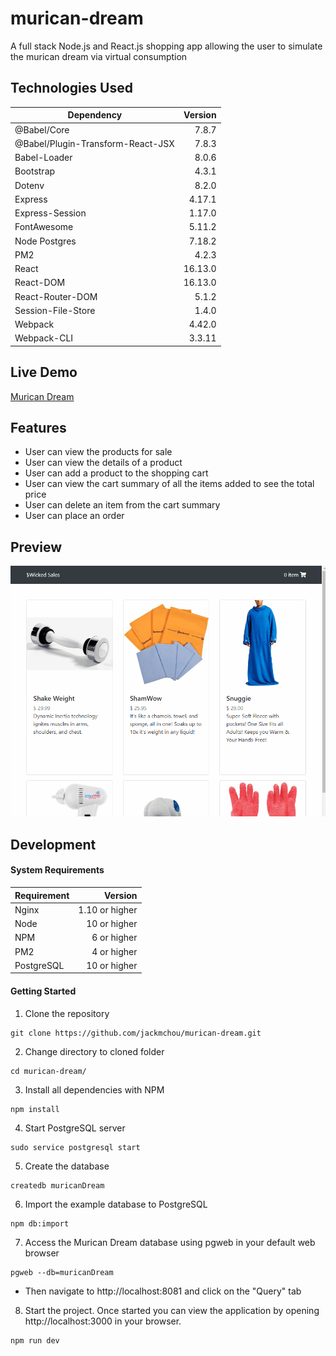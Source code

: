 # murican-dream
A full stack Node.js and React.js shopping app allowing the user to simulate the murican dream via virtual consumption
## Technologies Used
|             Dependency             |   Version   |
|------------------------------------|------------:|
| @Babel/Core                        |    7.8.7    |
| @Babel/Plugin-Transform-React-JSX  |    7.8.3    |
| Babel-Loader                       |    8.0.6    |
| Bootstrap                          |    4.3.1    |
| Dotenv                             |    8.2.0    |
| Express                            |    4.17.1   |
| Express-Session                    |    1.17.0   |
| FontAwesome                        |    5.11.2   |
| Node Postgres                      |    7.18.2   |
| PM2                                |    4.2.3    |
| React                              |   16.13.0   |
| React-DOM                          |   16.13.0   |
| React-Router-DOM                   |    5.1.2    |
| Session-File-Store                 |    1.4.0    |
| Webpack                            |    4.42.0   |
| Webpack-CLI                        |    3.3.11   |
## Live Demo
[Murican Dream](https://murican-dream.jackmchou.com/)
## Features
- User can view the products for sale
- User can view the details of a product
- User can add a product to the shopping cart
- User can view the cart summary of all the items added to see the total price
- User can delete an item from the cart summary
- User can place an order
## Preview
![Murican Dream Preview](preview.gif "Murican Preview")
## Development
#### System Requirements
|   Requirement   |     Version      |
|-----------------|-----------------:|
| Nginx           |  1.10 or higher  |
| Node            |   10 or higher   |
| NPM             |    6 or higher   |
| PM2             |    4 or higher   |
| PostgreSQL      |   10 or higher   |
#### Getting Started
1. Clone the repository
  ```shell
  git clone https://github.com/jackmchou/murican-dream.git
  ```
2. Change directory to cloned folder
  ```shell
  cd murican-dream/
  ```
3. Install all dependencies with NPM
  ```shell
  npm install
  ```
4. Start PostgreSQL server
  ```shell
  sudo service postgresql start
  ```
5. Create the database
  ```shell
  createdb muricanDream
  ```
6. Import the example database to PostgreSQL
  ```shell
  npm db:import
  ```
7. Access the Murican Dream database using pgweb in your default web browser
  ```shell
  pgweb --db=muricanDream
  ```
  - Then navigate to http://localhost:8081 and click on the "Query" tab
8. Start the project. Once started you can view the application by opening http://localhost:3000 in your browser.
  ```shell
  npm run dev
  ```